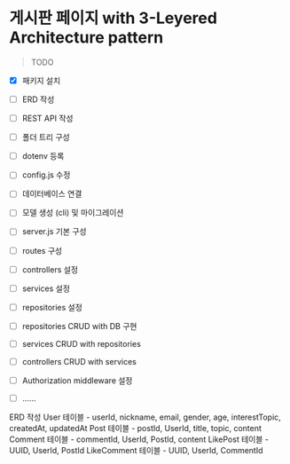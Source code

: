# 게시판 페이지 with 3-Leyered Architecture pattern

> TODO  
- [x] 패키지 설치  
- [ ] ERD 작성  
- [ ] REST API 작성
- [ ] 폴더 트리 구성
- [ ] dotenv 등록
- [ ] config.js 수정
- [ ] 데이터베이스 연결
- [ ] 모델 생성 (cli) 및 마이그레이션
- [ ] server.js 기본 구성
- [ ] routes 구성
- [ ] controllers 설정
- [ ] services 설정
- [ ] repositories 설정
- [ ] repositories CRUD with DB 구현
- [ ] services CRUD with repositories
- [ ] controllers CRUD with services
- [ ] Authorization middleware 설정
- [ ] ......


ERD 작성
User 테이블 - userId, nickname, email, gender, age, interestTopic, createdAt, updatedAt
Post 테이블 - postId, UserId, title, topic, content
Comment 테이블 - commentId, UserId, PostId, content
LikePost 테이블 - UUID, UserId, PostId
LikeComment 테이블 - UUID, UserId, CommentId